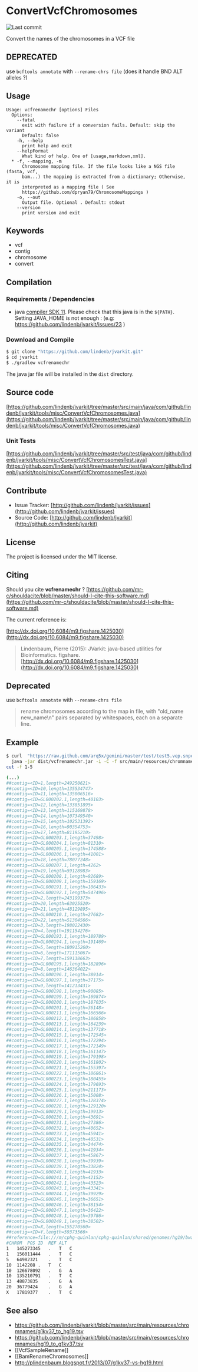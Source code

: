 # ConvertVcfChromosomes

![Last commit](https://img.shields.io/github/last-commit/lindenb/jvarkit.png)

Convert the names of the chromosomes in a VCF file


## DEPRECATED

use `bcftools annotate` with `--rename-chrs file` (does it handle BND ALT alleles ?)

## Usage

```
Usage: vcfrenamechr [options] Files
  Options:
    --fatal
      exit with failure if a conversion fails. Default: skip the variant
      Default: false
    -h, --help
      print help and exit
    --helpFormat
      What kind of help. One of [usage,markdown,xml].
  * -f, --mapping, -m
      Chromosome mapping file. If the file looks like a NGS file (fasta, vcf, 
      bam...) the mapping is extracted from a dictionary; Otherwise, it is 
      interpreted as a mapping file ( See 
      https://github.com/dpryan79/ChromosomeMappings )
    -o, --out
      Output file. Optional . Default: stdout
    --version
      print version and exit

```


## Keywords

 * vcf
 * contig
 * chromosome
 * convert


## Compilation

### Requirements / Dependencies

* java [compiler SDK 11](https://jdk.java.net/11/). Please check that this java is in the `${PATH}`. Setting JAVA_HOME is not enough : (e.g: https://github.com/lindenb/jvarkit/issues/23 )


### Download and Compile

```bash
$ git clone "https://github.com/lindenb/jvarkit.git"
$ cd jvarkit
$ ./gradlew vcfrenamechr
```

The java jar file will be installed in the `dist` directory.

## Source code 

[https://github.com/lindenb/jvarkit/tree/master/src/main/java/com/github/lindenb/jvarkit/tools/misc/ConvertVcfChromosomes.java](https://github.com/lindenb/jvarkit/tree/master/src/main/java/com/github/lindenb/jvarkit/tools/misc/ConvertVcfChromosomes.java)

### Unit Tests

[https://github.com/lindenb/jvarkit/tree/master/src/test/java/com/github/lindenb/jvarkit/tools/misc/ConvertVcfChromosomesTest.java](https://github.com/lindenb/jvarkit/tree/master/src/test/java/com/github/lindenb/jvarkit/tools/misc/ConvertVcfChromosomesTest.java)


## Contribute

- Issue Tracker: [http://github.com/lindenb/jvarkit/issues](http://github.com/lindenb/jvarkit/issues)
- Source Code: [http://github.com/lindenb/jvarkit](http://github.com/lindenb/jvarkit)

## License

The project is licensed under the MIT license.

## Citing

Should you cite **vcfrenamechr** ? [https://github.com/mr-c/shouldacite/blob/master/should-I-cite-this-software.md](https://github.com/mr-c/shouldacite/blob/master/should-I-cite-this-software.md)

The current reference is:

[http://dx.doi.org/10.6084/m9.figshare.1425030](http://dx.doi.org/10.6084/m9.figshare.1425030)

> Lindenbaum, Pierre (2015): JVarkit: java-based utilities for Bioinformatics. figshare.
> [http://dx.doi.org/10.6084/m9.figshare.1425030](http://dx.doi.org/10.6084/m9.figshare.1425030)


## Deprecated

use `bcftools annotate` with `--rename-chrs file`

> rename chromosomes according to the map in file, with "old_name new_name\n" pairs separated by whitespaces, each on a separate line. 

## Example

```bash
$ curl  "https://raw.github.com/arq5x/gemini/master/test/test5.vep.snpeff.vcf" |\
  java -jar dist/vcfrenamechr.jar -i -C -f src/main/resources/chromnames/hg19_to_g1kv37.tsv |\
cut -f 1-5

(...)
##contig=<ID=1,length=249250621>
##contig=<ID=10,length=135534747>
##contig=<ID=11,length=135006516>
##contig=<ID=GL000202.1,length=40103>
##contig=<ID=12,length=133851895>
##contig=<ID=13,length=115169878>
##contig=<ID=14,length=107349540>
##contig=<ID=15,length=102531392>
##contig=<ID=16,length=90354753>
##contig=<ID=17,length=81195210>
##contig=<ID=GL000203.1,length=37498>
##contig=<ID=GL000204.1,length=81310>
##contig=<ID=GL000205.1,length=174588>
##contig=<ID=GL000206.1,length=41001>
##contig=<ID=18,length=78077248>
##contig=<ID=GL000207.1,length=4262>
##contig=<ID=19,length=59128983>
##contig=<ID=GL000208.1,length=92689>
##contig=<ID=GL000209.1,length=159169>
##contig=<ID=GL000191.1,length=106433>
##contig=<ID=GL000192.1,length=547496>
##contig=<ID=2,length=243199373>
##contig=<ID=20,length=63025520>
##contig=<ID=21,length=48129895>
##contig=<ID=GL000210.1,length=27682>
##contig=<ID=22,length=51304566>
##contig=<ID=3,length=198022430>
##contig=<ID=4,length=191154276>
##contig=<ID=GL000193.1,length=189789>
##contig=<ID=GL000194.1,length=191469>
##contig=<ID=5,length=180915260>
##contig=<ID=6,length=171115067>
##contig=<ID=7,length=159138663>
##contig=<ID=GL000195.1,length=182896>
##contig=<ID=8,length=146364022>
##contig=<ID=GL000196.1,length=38914>
##contig=<ID=GL000197.1,length=37175>
##contig=<ID=9,length=141213431>
##contig=<ID=GL000198.1,length=90085>
##contig=<ID=GL000199.1,length=169874>
##contig=<ID=GL000200.1,length=187035>
##contig=<ID=GL000201.1,length=36148>
##contig=<ID=GL000211.1,length=166566>
##contig=<ID=GL000212.1,length=186858>
##contig=<ID=GL000213.1,length=164239>
##contig=<ID=GL000214.1,length=137718>
##contig=<ID=GL000215.1,length=172545>
##contig=<ID=GL000216.1,length=172294>
##contig=<ID=GL000217.1,length=172149>
##contig=<ID=GL000218.1,length=161147>
##contig=<ID=GL000219.1,length=179198>
##contig=<ID=GL000220.1,length=161802>
##contig=<ID=GL000221.1,length=155397>
##contig=<ID=GL000222.1,length=186861>
##contig=<ID=GL000223.1,length=180455>
##contig=<ID=GL000224.1,length=179693>
##contig=<ID=GL000225.1,length=211173>
##contig=<ID=GL000226.1,length=15008>
##contig=<ID=GL000227.1,length=128374>
##contig=<ID=GL000228.1,length=129120>
##contig=<ID=GL000229.1,length=19913>
##contig=<ID=GL000230.1,length=43691>
##contig=<ID=GL000231.1,length=27386>
##contig=<ID=GL000232.1,length=40652>
##contig=<ID=GL000233.1,length=45941>
##contig=<ID=GL000234.1,length=40531>
##contig=<ID=GL000235.1,length=34474>
##contig=<ID=GL000236.1,length=41934>
##contig=<ID=GL000237.1,length=45867>
##contig=<ID=GL000238.1,length=39939>
##contig=<ID=GL000239.1,length=33824>
##contig=<ID=GL000240.1,length=41933>
##contig=<ID=GL000241.1,length=42152>
##contig=<ID=GL000242.1,length=43523>
##contig=<ID=GL000243.1,length=43341>
##contig=<ID=GL000244.1,length=39929>
##contig=<ID=GL000245.1,length=36651>
##contig=<ID=GL000246.1,length=38154>
##contig=<ID=GL000247.1,length=36422>
##contig=<ID=GL000248.1,length=39786>
##contig=<ID=GL000249.1,length=38502>
##contig=<ID=X,length=155270560>
##contig=<ID=Y,length=59373566>
##reference=file:///m/cphg-quinlan/cphg-quinlan/shared/genomes/hg19/bwa/gatk/hg19_gatk.fa
#CHROM	POS	ID	REF	ALT
1	145273345	.	T	C
1	156011444	.	T	C
5	64982321	.	T	C
10	1142208	.	T	C
10	126678092	.	G	A
10	135210791	.	T	C
13	48873835	.	G	A
20	36779424	.	G	A
X	17819377	.	T	C


```

## See also

* https://github.com/lindenb/jvarkit/blob/master/src/main/resources/chromnames/g1kv37_to_hg19.tsv
* https://github.com/lindenb/jvarkit/blob/master/src/main/resources/chromnames/hg19_to_g1kv37.tsv
* [[VcfSampleRename]]
* [[BamRenameChromosomes]]
* http://plindenbaum.blogspot.fr/2013/07/g1kv37-vs-hg19.html


